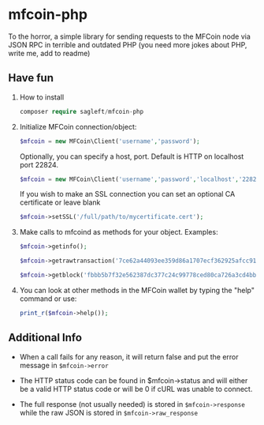 mfcoin-php
===============

To the horror, a simple library for sending requests to the MFCoin node via JSON RPC in terrible and outdated PHP (you need more jokes about PHP, write me, add to readme)

Have fun
---------------
1. How to install

    ```php
    composer require sagleft/mfcoin-php
    ```
2. Initialize MFCoin connection/object:

    ```php
    $mfcoin = new MFCoin\Client('username','password');
    ```

    Optionally, you can specify a host, port. Default is HTTP on localhost port 22824.

    ```php
    $mfcoin = new MFCoin\Client('username','password','localhost','22824');
    ```

    If you wish to make an SSL connection you can set an optional CA certificate or leave blank
    ```php
    $mfcoin->setSSL('/full/path/to/mycertificate.cert');
    ````

3. Make calls to mfcoind as methods for your object. Examples:

    ```php
    $mfcoin->getinfo();
    
    $mfcoin->getrawtransaction('7ce62a44093ee359d86a1707ecf362925afcc918ba38c837dfa42f89572a6816',1);
    
    $mfcoin->getblock('fbbb5b7f32e562387dc377c24c99778ced80ca726a3cd4bb3bcb13b652f3f6e1');
    ```

4. You can look at other methods in the MFCoin wallet by typing the "help" command or use:

    ```php
    print_r($mfcoin->help());
    ```

Additional Info
---------------
* When a call fails for any reason, it will return false and put the error message in `$mfcoin->error`

* The HTTP status code can be found in $mfcoin->status and will either be a valid HTTP status code or will be 0 if cURL was unable to connect.

* The full response (not usually needed) is stored in `$mfcoin->response` while the raw JSON is stored in `$mfcoin->raw_response`

